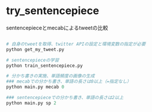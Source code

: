 # try_sentencepiece
sentencepieceとmecabによるtweetの比較

```python

# 自身のtweetを取得、twitter APIの設定と環境変数の指定が必要
python get_my_tweet.py

# sentencepieceの学習
python train_sentencepiece.py

# 分かち書きの実施、単語頻度の画像の生成
### mecabでの分かち書き、単語の長さは0以上（=指定なし）
python main.py mecab 0

### sentencepieceでの分かち書き、単語の長さは2以上
python main.py sp 2
```